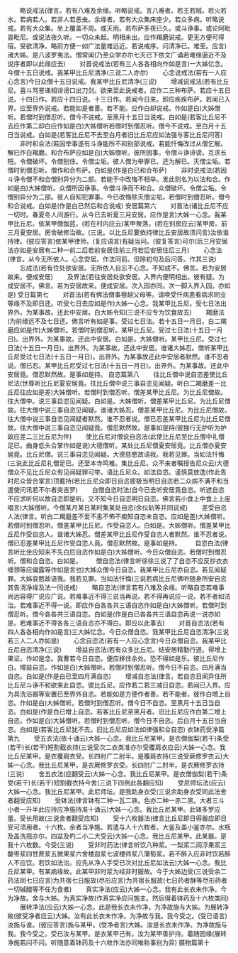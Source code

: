 <!-- { "loadSidebar": true } -->
　　略说戒法(律言。若有八难及余缘。听略说戒。言八难者。若王若贼。若火若水。若病若人。若非人若恶虫。余缘者。若有大众集床座少。若众多病。听略说戒。若有大众集。坐上覆盖不周。或天雨。若布萨多夜已久。或斗诤事。或论阿毗昙毗尼。或说法夜久听。一切众未起。明相未出。应作羯磨说戒。更无方便可得宿。受欲清净。略前方便一如广法量难远近。若说戒序。问清净已。难至。应言)诸大姊。是八波罗夷法。僧常闻(乃至众学亦尔七灭已下依文广诵若难缘逼近不及说序者即以此缘应去)
　　对首说戒法(若有三人各各相向作如是言)一大姊忆念。今僧十五日说戒。我某甲比丘尼清净(三说二人亦尔)
　　心念说戒法(若有一人应心念言)今日众僧十五日说戒。我某甲比丘尼清净(三说)
　　增减说戒法(若有比丘尼。喜斗骂詈递相诽谤口出刀剑。欲来至此说戒者。应作二三种布萨。若应十五日说。十四日作。若应十四日说。十三日作。若闻今日来。即应疾疾布萨。若闻已入界。应至界外说戒。若能如是者善。若不能。应作白却说戒。作如是白)大姊僧听。若僧时到僧忍听。僧今不说戒。至黑月十五日当说戒。白如是(若客比丘尼不去应作第二却白应作如是白)大姊僧听若僧时到僧忍听。僧今不说戒。至白月十五日当说戒。白如是(若客比丘尼不去至白月者旧比丘尼应如法强与客比丘尼问答)
　　非时和合法(若因举事遂有斗诤能所不和别部说戒。若能忏悔改过从僧乞解。解已作白羯磨。和合布萨应如是白)大姊僧听。彼所因事。令僧斗诤诽谤。互求长短。令僧破坏。令僧别住。令僧尘垢。彼人僧为举罪已。还为解已。灭僧尘垢。若僧时到僧忍听。僧作和合布萨。白如是(作是白已和合布萨)
　　非时说戒法(若因斗诤令僧不和合僧别异分为二部。若能于中改悔不相举。发此则名为以法和合。作如是白)大姊僧听。众僧所因诤事。令僧斗诤而不和合。众僧破坏。令僧尘垢。令僧别异分为二部。彼人自知犯罪事。今已改悔除灭僧尘垢。若僧时到僧忍听。僧今和合说戒。白如是(作是白已然后和合说戒)
安居篇第六
　　对首法(诸比丘尼不应一切时。春夏冬人间游行。从今已去听夏三月安居。应作是言)大姊一心念。我某甲比丘尼。依某甲僧伽蓝。(若在村内应云)某甲聚落。(若在别房应云)某甲房。前三月夏安居。房舍破修治故。(三说。以比丘尼要依持律比丘安居故须问言)汝依谁持律。(彼应答言)依某甲律师。(复应语言)有疑当问。(彼复答言)可尔(后三月安居法亦如是安居有二种一前二后若前安居住前三月若后安居住后三月)
　　心念法(律言。从今无所依人。心念安居。作法同前。但除初句及后问答。作其三说)
　　忘成法(若有住处欲安居。无所依人自忘不心念。不知成不。佛言。若为安居故来。便成安居)
　　及界法(若往安居处欲安居。入界内便明相出。彼有疑。为成安居不。佛言。若为安居故来。便成安居。次入园亦同。次一脚入界入园。亦如是)
受日篇第七
　　对首法(若有佛法僧事檀越父母等。请唤受忏病患看病求同业等缘不及即日还。听受七日去应如是作)大姊一心念。我某甲比丘尼。受七日法出界外。为某事故。还此中安居。白大姊令知(三说不应专为饮食故去)
　　羯磨法(为前缘远不及七日还。佛言听有如是事。受过七日法。若十五日一月日。白二羯磨应如是作)大姊僧听。若僧时到僧忍听。某甲比丘尼。受过七日法(十五日一月日)。出界外。为某事故。还此中安居。白如是。大姊僧听。某甲比丘尼。受过七日法(十五日一月日)。出界外。为某事故。还此中安居。谁诸大姊忍。僧听某甲比丘尼受过七日法(十五日一月日)。出界外。为某事故还此中安居者默然。谁不忍者说。僧已忍。某甲比丘尼受过七日法(十五日一月日)。出界外。为某事故。还此中安居竟。僧忍默然故。是事如是持。
自恣篇第八
　　往比丘僧中说自恣差使比丘尼法(世尊听比丘尼夏安居竟。往比丘僧中说三事自恣见闻疑。听白二羯磨差一比丘尼往应如是差)大姊僧听。若僧时到僧忍听。僧差某甲比丘尼。为比丘尼僧故。往大僧中。说三事自恣见闻疑。白如是。大姊僧听。僧差某甲比丘尼。为比丘尼僧故。往大僧中说三事自恣见闻疑。谁诸大姊忍。僧差某甲比丘尼。为比丘尼僧故。往大僧中说三事自恣见闻疑者默然。谁不忍者说。僧已忍差某甲比丘尼为比丘尼僧故。往大僧中说三事自恣见闻疑竟。僧忍默然故。是事如是持(彼独行无护听为护故应差二三比丘尼为伴)
　　使比丘尼对僧说自恣法(此使比丘尼至比丘僧中礼僧足已。曲身低头合掌作如是说)大德僧听。某处比丘尼僧夏安居竟。比丘僧亦夏安居竟。比丘尼僧。说三事自恣见闻疑。大德慈愍故语我。我若见罪。当如法忏悔(三说此比丘尼礼僧足已。还至本寺鸣椎。集比丘尼。众不来者嘱授告尼众云)大德僧众不见比丘尼众有见闻疑罪可举。语比丘尼众。如法自恣。谨慎莫放逸(作此告时尼众皆合掌言)顶戴持(若比丘尼众即日自恣疲极当明日自恣若二众病不满不和当遣使问讯若不尔者突吉罗)
　　白僧自恣时法(自今已去听安居竟自恣。听遮自恣不应求听何以故自恣即是听。又不知今日自恣明日自恣。佛言若小食上中食上上座唱言)大姊僧听。今僧某月某日某时集某处自恣(余仪轨等并同说戒)
　　差受自恣人法(律言。听白二羯磨差不爱不恚不怖不痴知自恣未自恣。应如是差)大姊僧听。若僧时到僧忍听。僧差某甲比丘尼。作受自恣人。白如是。大姊僧听。僧差某甲比丘尼作受自恣人。谁诸大姊忍。僧差某甲比丘尼作受自恣人者默然。谁不忍者说。僧已忍差某甲比丘尼作受自恣人竟。僧忍默然故。是事如是持。
　　自恣白法(律言听比坐应知来不先白后自恣作如是白)大姊僧听。今日众僧自恣。若僧时到僧忍听。僧和合自恣。白如是。
　　僧自恣法(律言听徐徐三说了了自恣不应反抄衣衣缠颈等应偏露等作如是言也)大姊众僧今日自恣。我某甲比丘尼亦自恣。若见闻疑罪。大姊哀愍故语我。我若见罪。当如法忏悔(三说若病比丘尼佛听随身所安自恣其告清净缘及法一同说戒)
　　略自恣法(律言若有八难及余缘。听略自恣若难事尚远容得广说应广说。若难事近不得三说当再说。若不得再说应一说。若不者如法治。若难事近不得一说。即应作白各各共三语自恣作如是白)大姊僧听。若僧时到僧忍听。僧今各各共三语自恣。白如是(作是白已各各共三语自恣再说一说亦如是。若难事近不得各各三语自恣亦不得白。即应以此事去)
　　对首自恣法(若有四人各各相向作如是言)三大姊忆念。今日众僧自恣。我某甲比丘尼自恣清净(三说若三人二人亦如是)
　　心念自恣法(若有一人应心念言)今日众僧自恣。我某甲比丘尼自恣清净(三说)
　　增益自恣法(若有众多比丘尼。结安居精勤行道。得增上果证。作如是念。我曹若今日自恣。便应移住余处。恐不得如是乐。彼比丘尼作白。增益自恣。作如是白)大姊僧听。若僧时到僧忍听。僧今日不自恣。四月满当自恣。白如是(作是白已至四月满自恣)
　　增减自恣法(律言。若自恣日闻异住所比丘尼斗诤不和欲来此自恣。彼比丘尼。应作若二若三减日自恣。若闻已入界。应为具洗浴器等安置已至界外自恣。若能如是方便作者善。若不能者。彼作白增上自恣。作如是白)大姊僧听。若僧时到僧忍听。僧今日不自恣。至黑月十五日当自恣。白如是(作是白已增上自恣。若客比丘尼至黑月者。旧比丘尼应作白第二增上自恣。作如是白)大姊僧听。若僧时到僧忍听。僧今日不自恣。后白月十五日当自恣。白如是(若客比丘尼犹不去。旧比丘尼应如法如律强和合自恣)
衣钵药受净篇第九
　　受五衣法(依十诵云)大姊一心念。我比丘尼某甲。是衣僧伽梨(若干)条受(若干)长(若干)短割截衣持(三说受次二衣类准亦尔受覆肩衣应云)大姊一心念。我比丘尼某甲。是衣覆肩衣受。长四肘广二肘半。是覆肩衣持(三说受厥修罗衣云)大姊一心念。我比丘尼某甲。是衣厥修罗衣受。长四肘广二肘半。是衣厥修罗衣持(三说)
　　舍五衣法(应翻受云)大姊一心念。我比丘尼某甲。是衣僧伽梨(若干)条受(若干)长(若干)短割截衣持今舍(三说下四例此各翻应知)
　　受尼师坛法(应云)大姊一心念。我比丘尼某甲。此尼师坛。是我助身衣受(三说余助身衣受同此法舍者翻受应知)
　　受钵法(律言钵有二种一瓦二铁。色亦二种一赤二黑。大者三斗小者一升半此应持应净施持准十诵云)大姊一心念。我比丘尼某甲。此钵多罗应量。受长用故(三说舍者翻受应知)
　　受十六枚器法(律言比丘尼即日得器应即日受可须用者。十六枚。余者当净施。若遣与人十六枚者。大釜及盖小釜亦尔。水瓶及盖洗瓶亦尔。四盆及杓二小二大受云)大姊一心念。我比丘尼某甲。此某器。是我十六枚数。今受(三说)
　　受非时药法(律言听饮八种浆。一梨浆二阎浮果浆三酸枣浆四甘蔗浆五微果浆六舍楼迦浆七波楼师浆八蒲萄浆。若不醉入应非时饮若醉人不应饮。若饮如法治。应先从净人手受已次对比丘尼如法云)大姊一心念。我比丘尼某甲。有某病缘故。此某甲非时浆为经非时服故。今于大姊边受(三说受余二药法同七日应言)为共宿七日服故(尽形应言)为共宿长服故(七日药者酥等尽形药者一切碱醋等不任为食者)
　　真实净法(应云)大姊一心念。我有此长衣未作净。今为净故。舍与大姊。为真实净故(作真实净应问施主。然后得着钵药及十六枚类同)
　　展转净法(应云)大姊一心念。此是我长衣未作净。为净故施与大姊。为展转净故(彼受净者应云)大姊。汝有此长衣未作净。为净故与我。我今受之。(受已语言)汝施与谁。(彼应答言)施与某甲。(受净者言)大姊。汝是长衣未作净。为净故施与我。我今受之。受已汝与某甲。是衣某甲己有。汝为某甲善护持。着随因缘(展转净施若问不问。听随意着钵药及十六枚作法亦同唯称事别为异)
摄物篇第十
